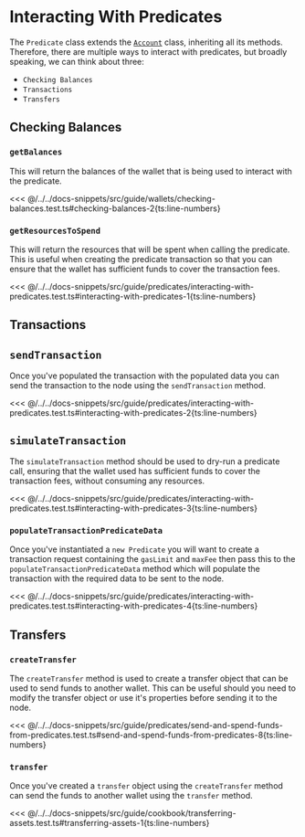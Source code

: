 # Interacting With Predicates

The `Predicate` class extends the [`Account`](https://docs.fuel.network/docs/fuels-ts/account/) class, inheriting all its methods. Therefore, there are multiple ways to interact with predicates, but broadly speaking, we can think about three:
 - `Checking Balances`
 - `Transactions`
 - `Transfers`


## Checking Balances

### `getBalances`

This will return the balances of the wallet that is being used to interact with the predicate.

<<< @/../../docs-snippets/src/guide/wallets/checking-balances.test.ts#checking-balances-2{ts:line-numbers}

### `getResourcesToSpend`

This will return the resources that will be spent when calling the predicate. This is useful when creating the predicate transaction so that you can ensure that the wallet has sufficient funds to cover the transaction fees.

<<< @/../../docs-snippets/src/guide/predicates/interacting-with-predicates.test.ts#interacting-with-predicates-1{ts:line-numbers}

## Transactions

## `sendTransaction`

Once you've populated the transaction with the populated data you can send the transaction to the node using the `sendTransaction` method.

<<< @/../../docs-snippets/src/guide/predicates/interacting-with-predicates.test.ts#interacting-with-predicates-2{ts:line-numbers}

## `simulateTransaction`

The `simulateTransaction` method should be used to dry-run a predicate call, ensuring that the wallet used has sufficient funds to cover the transaction fees, without consuming any resources.

<<< @/../../docs-snippets/src/guide/predicates/interacting-with-predicates.test.ts#interacting-with-predicates-3{ts:line-numbers}

### `populateTransactionPredicateData`

Once you've instantiated a `new Predicate` you will want to create a transaction request containing the `gasLimit` and `maxFee` then pass this to the `populateTransactionPredicateData` method which will populate the transaction with the required data to be sent to the node.

<<< @/../../docs-snippets/src/guide/predicates/interacting-with-predicates.test.ts#interacting-with-predicates-4{ts:line-numbers}

## Transfers

### `createTransfer`

The `createTransfer` method is used to create a transfer object that can be used to send funds to another wallet. This can be useful should you need to modify the transfer object or use it's properties before sending it to the node.

<<< @/../../docs-snippets/src/guide/predicates/send-and-spend-funds-from-predicates.test.ts#send-and-spend-funds-from-predicates-8{ts:line-numbers}

### `transfer`

Once you've created a `transfer` object using the `createTransfer` method can send the funds to another wallet using the `transfer` method.

<<< @/../../docs-snippets/src/guide/cookbook/transferring-assets.test.ts#transferring-assets-1{ts:line-numbers}
